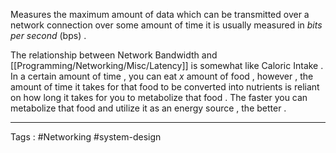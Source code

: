 Measures the maximum amount of data which can be transmitted over a network connection over some amount of time it is usually measured in *bits per second* (bps) . 

The relationship between Network Bandwidth and [[Programming/Networking/Misc/Latency]] is somewhat like Caloric Intake . In a certain amount of time , you can eat $x$ amount of food , however , the amount of time it takes for that food to be converted into nutrients is reliant on how long it takes for you to metabolize that food . The faster you can metabolize that food and utilize it as an energy source , the better . 


----

Tags : #Networking #system-design 

